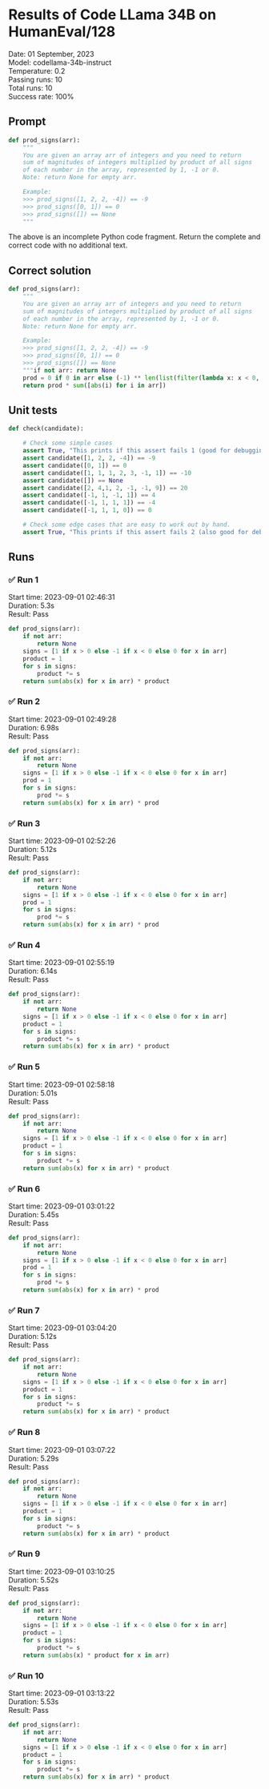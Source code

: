 # Results of Code LLama 34B on HumanEval/128
Date: 01 September, 2023<br />
Model: codellama-34b-instruct<br />
Temperature: 0.2<br />
Passing runs: 10<br />
Total runs: 10<br />
Success rate: 100%
## Prompt
```python
def prod_signs(arr):
    """
    You are given an array arr of integers and you need to return
    sum of magnitudes of integers multiplied by product of all signs
    of each number in the array, represented by 1, -1 or 0.
    Note: return None for empty arr.

    Example:
    >>> prod_signs([1, 2, 2, -4]) == -9
    >>> prod_signs([0, 1]) == 0
    >>> prod_signs([]) == None
    """
```
The above is an incomplete Python code fragment. Return the complete and correct code with no additional text.
## Correct solution
```python
def prod_signs(arr):
    """
    You are given an array arr of integers and you need to return
    sum of magnitudes of integers multiplied by product of all signs
    of each number in the array, represented by 1, -1 or 0.
    Note: return None for empty arr.

    Example:
    >>> prod_signs([1, 2, 2, -4]) == -9
    >>> prod_signs([0, 1]) == 0
    >>> prod_signs([]) == None
    """if not arr: return None
    prod = 0 if 0 in arr else (-1) ** len(list(filter(lambda x: x < 0, arr)))
    return prod * sum([abs(i) for i in arr])
```
## Unit tests
```python
def check(candidate):

    # Check some simple cases
    assert True, "This prints if this assert fails 1 (good for debugging!)"
    assert candidate([1, 2, 2, -4]) == -9
    assert candidate([0, 1]) == 0
    assert candidate([1, 1, 1, 2, 3, -1, 1]) == -10
    assert candidate([]) == None
    assert candidate([2, 4,1, 2, -1, -1, 9]) == 20
    assert candidate([-1, 1, -1, 1]) == 4
    assert candidate([-1, 1, 1, 1]) == -4
    assert candidate([-1, 1, 1, 0]) == 0

    # Check some edge cases that are easy to work out by hand.
    assert True, "This prints if this assert fails 2 (also good for debugging!)"
```
## Runs
### ✅ Run 1
Start time: 2023-09-01 02:46:31<br />
Duration: 5.3s<br />
Result: Pass
```python
def prod_signs(arr):
    if not arr:
        return None
    signs = [1 if x > 0 else -1 if x < 0 else 0 for x in arr]
    product = 1
    for s in signs:
        product *= s
    return sum(abs(x) for x in arr) * product
```
### ✅ Run 2
Start time: 2023-09-01 02:49:28<br />
Duration: 6.98s<br />
Result: Pass
```python
def prod_signs(arr):
    if not arr:
        return None
    signs = [1 if x > 0 else -1 if x < 0 else 0 for x in arr]
    prod = 1
    for s in signs:
        prod *= s
    return sum(abs(x) for x in arr) * prod
```
### ✅ Run 3
Start time: 2023-09-01 02:52:26<br />
Duration: 5.12s<br />
Result: Pass
```python
def prod_signs(arr):
    if not arr:
        return None
    signs = [1 if x > 0 else -1 if x < 0 else 0 for x in arr]
    prod = 1
    for s in signs:
        prod *= s
    return sum(abs(x) for x in arr) * prod
```
### ✅ Run 4
Start time: 2023-09-01 02:55:19<br />
Duration: 6.14s<br />
Result: Pass
```python
def prod_signs(arr):
    if not arr:
        return None
    signs = [1 if x > 0 else -1 if x < 0 else 0 for x in arr]
    product = 1
    for s in signs:
        product *= s
    return sum(abs(x) for x in arr) * product
```
### ✅ Run 5
Start time: 2023-09-01 02:58:18<br />
Duration: 5.01s<br />
Result: Pass
```python
def prod_signs(arr):
    if not arr:
        return None
    signs = [1 if x > 0 else -1 if x < 0 else 0 for x in arr]
    product = 1
    for s in signs:
        product *= s
    return sum(abs(x) for x in arr) * product
```
### ✅ Run 6
Start time: 2023-09-01 03:01:22<br />
Duration: 5.45s<br />
Result: Pass
```python
def prod_signs(arr):
    if not arr:
        return None
    signs = [1 if x > 0 else -1 if x < 0 else 0 for x in arr]
    prod = 1
    for s in signs:
        prod *= s
    return sum(abs(x) for x in arr) * prod
```
### ✅ Run 7
Start time: 2023-09-01 03:04:20<br />
Duration: 5.12s<br />
Result: Pass
```python
def prod_signs(arr):
    if not arr:
        return None
    signs = [1 if x > 0 else -1 if x < 0 else 0 for x in arr]
    product = 1
    for s in signs:
        product *= s
    return sum(abs(x) for x in arr) * product
```
### ✅ Run 8
Start time: 2023-09-01 03:07:22<br />
Duration: 5.29s<br />
Result: Pass
```python
def prod_signs(arr):
    if not arr:
        return None
    signs = [1 if x > 0 else -1 if x < 0 else 0 for x in arr]
    product = 1
    for s in signs:
        product *= s
    return sum(abs(x) for x in arr) * product
```
### ✅ Run 9
Start time: 2023-09-01 03:10:25<br />
Duration: 5.52s<br />
Result: Pass
```python
def prod_signs(arr):
    if not arr:
        return None
    signs = [1 if x > 0 else -1 if x < 0 else 0 for x in arr]
    product = 1
    for s in signs:
        product *= s
    return sum(abs(x) * product for x in arr)
```
### ✅ Run 10
Start time: 2023-09-01 03:13:22<br />
Duration: 5.53s<br />
Result: Pass
```python
def prod_signs(arr):
    if not arr:
        return None
    signs = [1 if x > 0 else -1 if x < 0 else 0 for x in arr]
    product = 1
    for s in signs:
        product *= s
    return sum(abs(x) for x in arr) * product
```

